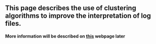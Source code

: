 ## This page describes the use of clustering algorithms to improve the interpretation of log files.
#### More information will be described on [this](https://newtechaudit.ru/) webpage later 

